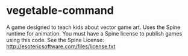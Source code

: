 # vegetable-command
A game designed to teach kids about vector game art.
Uses the Spine runtime for animation. You must have a Spine license to publish games using this code. See the Spine License: http://esotericsoftware.com/files/license.txt

